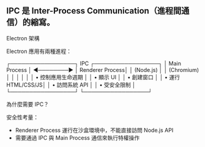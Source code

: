 
## IPC 是 Inter-Process Communication（進程間通信）的縮寫。

Electron 架構

Electron 應用有兩種進程：

┌─────────────────┐    IPC    ┌─────────────────┐
│   Main Process  │ ◄────────► │ Renderer Process│
│   (Node.js)     │           │   (Chromium)    │
│                 │           │                 │
│ • 控制應用生命週期  │           │ • 顯示 UI        │
│ • 創建窗口        │           │ • 運行 HTML/CSS/JS│
│ • 訪問系統 API    │           │ • 受安全限制      │
└─────────────────┘           └─────────────────┘

為什麼需要 IPC？

安全性考量：
- Renderer Process 運行在沙盒環境中，不能直接訪問 Node.js API
- 需要通過 IPC 與 Main Process 通信來執行特權操作